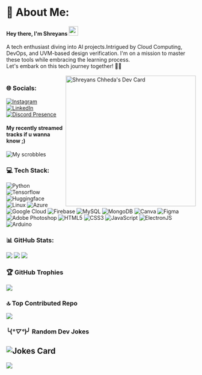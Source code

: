 # 💫 About Me:
<div>
<h4>Hey there, I'm Shreyans <img src="https://media.giphy.com/media/hvRJCLFzcasrR4ia7z/giphy.gif" width="25px"> </h4> A tech enthusiast diving into AI projects.Intrigued by Cloud Computing, DevOps, and UVM-based design verification. I'm on a mission to master these tools while embracing the learning process. <br>Let's embark on this tech journey together! 🚀🌌</div>
  <br>
  <a href="https://app.daily.dev/shreyyy20"><img src="https://api.daily.dev/devcards/v2/6IqlSOmVHSDua7DCOp5mw.png?r=z82&type=default" align="right" z-index="1" width="346" alt="Shreyans Chheda's Dev Card"/></a>
</div>

### 🌐 Socials:
[![Instagram](https://img.shields.io/badge/Instagram-%23E4405F.svg?logo=Instagram&logoColor=white)]([https://instagram.com/Shreyans_20902](https://instagram.com/Shreyans_20902)) [![LinkedIn](https://img.shields.io/badge/LinkedIn-%230077B5.svg?logo=linkedin&logoColor=white)](https://www.linkedin.com/in/shreyanschheda/) <br>
[![Discord Presence](https://lanyard.cnrad.dev/api/989884748136587275?theme=dark&animated=true@hideProfile=true&showDisplayName=true&hideSpotify=true&hideDiscrim=&borderRadius=10px&idleMessage=Probably%20Sleeping%20rn...%20zzZ)](https://discord.com/users/989884748136587275) <br><h4>My recently streamed tracks if u wanna know ;) </h4>
![My scrobbles](https://lastfm-recently-played.vercel.app/api?user=Shreyans20902&header_size=compact_stats_only&footer_style=wave&count=3&bg_color=000000&loved=true)

### 💻 Tech Stack:
![Python](https://img.shields.io/badge/python-3670A0?style=flat&logo=python&logoColor=ffdd54) 
![Tensorflow](https://img.shields.io/badge/tensorflow-%2300f?logo=tensorflow) 
![Huggingface](https://img.shields.io/badge/HuggingFace-%23323330?logo=huggingface) ![Linux](https://img.shields.io/badge/Linux-%23323330?logo=Linux) 
![Azure](https://img.shields.io/badge/azure-%230072C6.svg?style=flat&logo=azure-devops&logoColor=white) 
![Google Cloud](https://img.shields.io/badge/Google%20Cloud-%234285F4.svg?style=flat&logo=google-cloud&logoColor=white) 
![Firebase](https://img.shields.io/badge/firebase-%23039BE5.svg?style=flat&logo=firebase) 
![MySQL](https://img.shields.io/badge/mysql-%2300f.svg?style=flat&logo=mysql&logoColor=white) 
![MongoDB](https://img.shields.io/badge/MongoDB-%234ea94b.svg?style=flat&logo=mongodb&logoColor=white) 
![Canva](https://img.shields.io/badge/Canva-%2300C4CC.svg?style=flat&logo=Canva&logoColor=white) 
![Figma](https://img.shields.io/badge/figma-%23F24E1E.svg?style=flat&logo=figma&logoColor=white) 
![Adobe Photoshop](https://img.shields.io/badge/adobephotoshop-%2331A8FF.svg?style=flat&logo=adobephotoshop&logoColor=white)
![HTML5](https://img.shields.io/badge/html5-%23E34F26.svg?style=flat&logo=html5&logoColor=white) 
![CSS3](https://img.shields.io/badge/css3-%231572B6.svg?style=flat&logo=css3&logoColor=white) 
![JavaScript](https://img.shields.io/badge/javascript-%23323330.svg?style=flat&logo=javascript&logoColor=%23F7DF1E)
![ElectronJS](https://img.shields.io/badge/ElectronJS-%23323330.svg?style=flat&logo=electron&logoColor=%23F7DF1E)
![Arduino](https://img.shields.io/badge/Arduino-blue.svg?style=flat&logo=Arduino)


### 📊 GitHub Stats:
![](https://github-readme-stats.vercel.app/api?username=ShreYyy20&theme=radical&hide_border=false&include_all_commits=true&count_private=true)
![](https://github-readme-streak-stats.herokuapp.com/?user=ShreYyy20&theme=radical&hide_border=false)
![](https://github-readme-stats.vercel.app/api/top-langs/?username=ShreYyy20&theme=radical&hide_border=false&include_all_commits=true&count_private=true&layout=compact)

### 🏆 GitHub Trophies
![](https://github-profile-trophy.vercel.app/?username=ShreYyy20&theme=oldie&no-frame=false&no-bg=true&margin-w=4)

### 🔝 Top Contributed Repo
![](https://github-contributor-stats.vercel.app/api?username=ShreYyy20&limit=5&theme=onedark&combine_all_yearly_contributions=true)

### ╰(*°▽°*)╯ Random Dev Jokes
![Jokes Card](https://readme-jokes.vercel.app/api)
---
[![](https://visitcount.itsvg.in/api?id=ShreYyy20&icon=0&color=0)](https://visitcount.itsvg.in)

